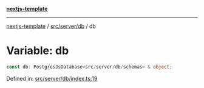 [**nextjs-template**](README.md)

---

[nextjs-template](README.md) / [src/server/db](src.server.db.md) / db

# Variable: db

```ts
const db: PostgresJsDatabase<src/server/db/schemas> & object;
```

Defined in: [src/server/db/index.ts:19](https://github.com/Its-Satyajit/nextjs-template/blob/c8d81b09293d759cbf04e9bc7e542cc7d90740e6/src/server/db/index.ts#L19)

